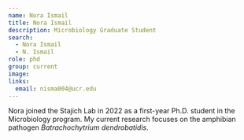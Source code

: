 ```yaml
---
name: Nora Ismail
title: Nora Ismail
description: Microbiology Graduate Student
search:
  - Nora Ismail
  - N. Ismail
role: phd
group: current
image: 
links:
  email: nisma004@ucr.edu
---
```

Nora joined the Stajich Lab in 2022 as a first-year Ph.D. student in the Microbiology program. My current research focuses on the amphibian pathogen _Batrachochytrium dendrobatidis_.


